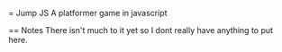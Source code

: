 = Jump JS
A platformer game in javascript

== Notes
There isn't much to it yet so I dont really have anything to put here.
